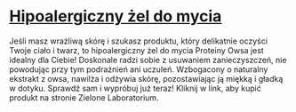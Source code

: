 # [Hipoalergiczny żel do mycia](https://zielonelaboratorium.pl/produkt/hipoalergiczny-zel-do-mycia-twarzy-i-ciala-proteiny-owsa-250-ml/)

Jeśli masz wrażliwą skórę i szukasz produktu, który delikatnie oczyści Twoje ciało i twarz, to hipoalergiczny żel do mycia Proteiny Owsa jest idealny dla Ciebie! Doskonale radzi sobie z usuwaniem zanieczyszczeń, nie powodując przy tym podrażnień ani uczuleń. Wzbogacony o naturalny ekstrakt z owsa, nawilża i odżywia skórę, pozostawiając ją miękką i gładką w dotyku. Sprawdź sam i wypróbuj już teraz! Kliknij w link, aby kupić produkt na stronie Zielone Laboratorium.